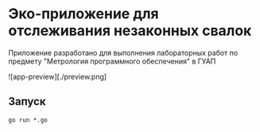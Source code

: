 # Эко-приложение для отслеживания незаконных свалок

Приложение разработано для выполнения лабораторных работ по предмету "Метрология программного обеспечения" в ГУАП

![app-preview][./preview.png]

## Запуск
```
go run *.go
```